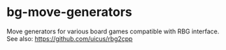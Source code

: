 # bg-move-generators
Move generators for various board games compatible with RBG interface. See also: https://github.com/uicus/rbg2cpp
